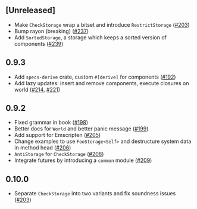 ## [Unreleased]

* Make `CheckStorage` wrap a bitset and introduce `RestrictStorage` ([#203])
* Bump rayon (breaking) ([#237])
* Add `SortedStorage`, a storage which keeps a sorted version of components ([#239])

[#203]: https://github.com/slide-rs/specs/pull/203
[#237]: https://github.com/slide-rs/specs/pull/237
[#239]: https://github.com/slide-rs/specs/pull/239

## 0.9.3
* Add `specs-derive` crate, custom `#[derive]` for components ([#192])
* Add lazy updates: insert and remove components, execute closures on world ([#214], [#221])

[#192]: https://github.com/slide-rs/specs/pull/192
[#214]: https://github.com/slide-rs/specs/pull/214
[#221]: https://github.com/slide-rs/specs/pull/221

## 0.9.2
* Fixed grammar in book ([#198])
* Better docs for `World` and better panic message ([#199])
* Add support for Emscripten ([#205])
* Change examples to use `FooStorage<Self>` and destructure system data in method head ([#206])
* `AntiStorage` for `CheckStorage` ([#208])
* Integrate futures by introducing a `common` module ([#209])

[#198]: https://github.com/slide-rs/specs/pull/198
[#199]: https://github.com/slide-rs/specs/pull/199
[#205]: https://github.com/slide-rs/specs/pull/205
[#206]: https://github.com/slide-rs/specs/pull/206
[#208]: https://github.com/slide-rs/specs/pull/208
[#209]: https://github.com/slide-rs/specs/pull/209
[#214]: https://github.com/slide-rs/specs/pull/214

## 0.10.0
* Separate `CheckStorage` into two variants and fix soundness issues ([#203])

[#203]: https://github.com/slide-rs/specs/pull/203
